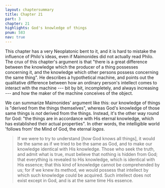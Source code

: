 ```yaml
---
layout: chaptersummary
title: Chapter 21
part: 3
chapter: 21
highlights: God's knowledge of things
pnum: 583
nav: true
---
```


This chapter has a very Neoplatonic bent to it, and it is hard to mistake the influence of Philo's ideas, even if Maimonides did not actually read Philo. The crux of this chapter's argument is that "there is a great difference between the knowledge which the producer of a thing possesses concerning it, and the knowledge which other persons possess concerning the same thing". He describes a hypothetical machine, and points out the qualitative difference between how an ordinary person's intellect comes to interact with the machine --- bit by bit, incompletely, and always increasing --- and how the maker of the machine conceives of the object.

We can summarize Maimonides' argument like this: our knowledge of things is "derived from the things themselves", whereas God's knowledge of those same things is _not_ derived from the things. Instead, it's the other way round for God: "the things are in accordance with His eternal knowledge, which has established their actual properties". In other words, the intelligible world 'follows from' the Mind of God, the eternal _logos_.

> If we were to try to understand [_how_ God knows all things], it would be the same as if we tried to be the same as God, and to make our knowledge identical with His knowledge. Those who seek the truth, and admit what is true, must believe that nothing is hidden from God; that everything is revealed to His knowledge, which is identical with His essence; that this kind of knowledge cannot be comprehended by us; for if we knew its method, we would possess that intellect by which such knowledge could be acquired. Such intellect does not exist except in God, and is at the same time His essence.
